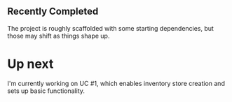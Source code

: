 ## Recently Completed
The project is roughly scaffolded with some starting dependencies, but those may shift as things shape up.

# Up next
I'm currently working on UC #1, which enables inventory store creation and sets up basic functionality.

